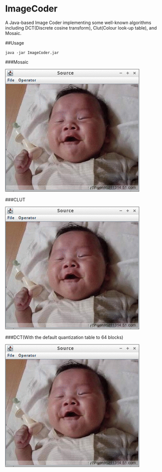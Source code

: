 ImageCoder
==============

A Java-based Image Coder implementing some well-known algorithms including DCT(Discrete cosine transform), Clut(Colour look-up table), and Mosaic.

##Usage

```
java -jar ImageCoder.jar
```

###Mosaic

![Mosaic](/images/mosaic.gif "Mosaic")

###CLUT

![Clut](/images/clut.gif "Clut")

###DCT(With the default quantization table to 64 blocks)

![DCT](/images/dct.gif "DCT")

